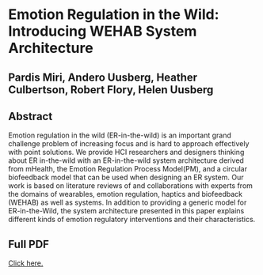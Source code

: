 # Emotion Regulation in the Wild: Introducing WEHAB System Architecture
## Pardis Miri, Andero Uusberg, Heather Culbertson, Robert Flory, Helen Uusberg

## Abstract
Emotion regulation in the wild (ER-in-the-wild) is an important grand challenge problem of increasing focus and is hard to approach effectively with point solutions. We provide HCI researchers and designers thinking about ER in-the-wild with an ER-in-the-wild system architecture derived from mHealth, the Emotion Regulation Process Model(PM), and a circular biofeedback model that can be used when designing an ER system. Our work is based on literature reviews of and collaborations with experts from the domains of wearables, emotion regulation, haptics and biofeedback (WEHAB) as well as systems. In addition to providing a generic model for ER-in-the-Wild, the system architecture presented in this paper explains different kinds of emotion regulatory interventions and their characteristics.

## Full PDF
[Click here.](https://par.nsf.gov/servlets/purl/10092339)